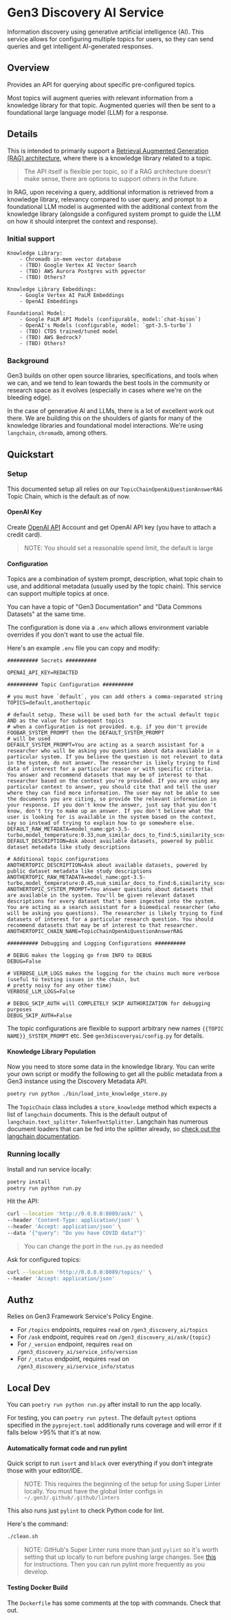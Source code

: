 # Gen3 Discovery AI Service

Information discovery using generative artificial intelligence (AI). This service allows for configuring multiple topics
for users, so they can send queries and get intelligent AI-generated responses.

## Overview

Provides an API for querying about specific pre-configured topics. 

Most topics will augment queries with relevant information from a 
knowledge library for that topic. Augmented queries will then be sent 
to a foundational large language model (LLM) for a response. 

## Details

This is intended to primarily support a [Retrieval Augmented Generation (RAG) architecture](https://arxiv.org/abs/2005.11401), where there is a
knowledge library related to a topic.

> The API itself is flexible per topic, so if a RAG architecture doesn't make sense, there are options to support others in the future.

In RAG, upon receiving a query, additional information is retrieved from a knowledge library, relevancy compared to
user query, and prompt to a foundational LLM model is augmented with the 
additional context from the knowledge library (alongside a configured system prompt
to guide the LLM on how it should interpret the context and response).

### Initial support

    Knowledge Library:
        - Chromadb in-mem vector database
        - (TBD) Google Vertex AI Vector Search
        - (TBD) AWS Aurora Postgres with pgvector
        - (TBD) Others?

    Knowledge Library Embeddings:
        - Google Vertex AI PaLM Embeddings 
        - OpenAI Embeddings

    Foundational Model:
        - Google PaLM API Models (configurable, model:`chat-bison`)
        - OpenAI's Models (configurable, model: `gpt-3.5-turbo`)
        - (TBD) CTDS trained/tuned model
        - (TBD) AWS Bedrock?
        - (TBD) Others?

### Background

Gen3 builds on other open source libraries, specifications, and tools when we can, and we tend to lean
towards the best tools in the community or research space as it evolves (especially in 
cases where we're on the bleeding edge).

In the case of generative AI and LLMs,
there is a lot of excellent work out there. We are building this on the
shoulders of giants for many of the knowledge libraries and foundational model 
interactions. We're using `langchain`, `chromadb`, among others.

## Quickstart

### Setup

This documented setup all relies on our `TopicChainOpenAiQuestionAnswerRAG` Topic Chain, which is the default as of now.

#### OpenAI Key

Create [OpenAI API](https://platform.openai.com) Account and get OpenAI API key (you have to attach a credit card).

> NOTE: You should set a reasonable spend limit, the default is large

#### Configuration

Topics are a combination of system prompt, description, what topic chain to use, and additional metadata (usually used by the topic chain). This service
can support multiple topics at once.

You can have a topic of "Gen3 Documentation" and "Data Commons Datasets" at the same
time.

The configuration is done via a `.env` which allows environment variable overrides if you don't want to use the actual file.

Here's an example `.env` file you can copy and modify:

```.env
########## Secrets ##########

OPENAI_API_KEY=REDACTED

########## Topic Configuration ##########

# you must have `default`, you can add others a comma-separated string
TOPICS=default,anothertopic

# default setup. These will be used both for the actual default topic AND as the value for subsequent topics
# when a configuration is not provided. e.g. if you don't provide FOOBAR_SYSTEM_PROMPT then the DEFAULT_SYSTEM_PROMPT
# will be used
DEFAULT_SYSTEM_PROMPT=You are acting as a search assistant for a researcher who will be asking you questions about data available in a particular system. If you believe the question is not relevant to data in the system, do not answer. The researcher is likely trying to find data of interest for a particular reason or with specific criteria. You answer and recommend datasets that may be of interest to that researcher based on the context you're provided. If you are using any particular context to answer, you should cite that and tell the user where they can find more information. The user may not be able to see the documents you are citing, so provide the relevant information in your response. If you don't know the answer, just say that you don't know, don't try to make up an answer. If you don't believe what the user is looking for is available in the system based on the context, say so instead of trying to explain how to go somewhere else.
DEFAULT_RAW_METADATA=model_name:gpt-3.5-turbo,model_temperature:0.33,num_similar_docs_to_find:5,similarity_score_threshold:0.75
DEFAULT_DESCRIPTION=Ask about available datasets, powered by public dataset metadata like study descriptions

# Additional topic configurations
ANOTHERTOPIC_DESCRIPTION=Ask about available datasets, powered by public dataset metadata like study descriptions
ANOTHERTOPIC_RAW_METADATA=model_name:gpt-3.5-turbo,model_temperature:0.45,num_similar_docs_to_find:6,similarity_score_threshold:0.75
ANOTHERTOPIC_SYSTEM_PROMPT=You answer questions about datasets that are available in the system. You'll be given relevant dataset descriptions for every dataset that's been ingested into the system. You are acting as a search assistant for a biomedical researcher (who will be asking you questions). The researcher is likely trying to find datasets of interest for a particular research question. You should recommend datasets that may be of interest to that researcher.
ANOTHERTOPIC_CHAIN_NAME=TopicChainOpenAiQuestionAnswerRAG

########## Debugging and Logging Configurations ##########

# DEBUG makes the logging go from INFO to DEBUG
DEBUG=False

# VERBOSE_LLM_LOGS makes the logging for the chains much more verbose (useful to testing issues in the chain, but
# pretty noisy for any other time)
VERBOSE_LLM_LOGS=False

# DEBUG_SKIP_AUTH will COMPLETELY SKIP AUTHORIZATION for debugging purposes
DEBUG_SKIP_AUTH=False
```

The topic configurations are flexible to support arbitrary new names `{{TOPIC NAME}}_SYSTEM_PROMPT` etc. See `gen3discoveryai/config.py` for details.

#### Knowledge Library Population

Now you need to store some data in the knowledge library. You can write your own script or modify the following to get all the public metadata from a Gen3 instance using the Discovery Metadata API.

```bash
poetry run python ./bin/load_into_knowledge_store.py
```

The `TopicChain` class includes a `store_knowledge` method which expects a list of `langchain` documents. This is the default output of  `langchain.text_splitter.TokenTextSplitter`. Langchain has numerous document loaders that can be fed into the splitter already, so [check out the langchain documentation](https://python.langchain.com/docs/modules/data_connection/document_loaders).

### Running locally

Install and run service locally:

```bash
poetry install
poetry run python run.py
```

Hit the API:

```bash
curl --location 'http://0.0.0.0:8089/ask/' \
--header 'Content-Type: application/json' \
--header 'Accept: application/json' \
--data '{"query": "Do you have COVID data?"}'
```

> You can change the port in the `run.py` as needed

Ask for configured topics:

```bash
curl --location 'http://0.0.0.0:8089/topics/' \
--header 'Accept: application/json'
```

## Authz

Relies on Gen3 Framework Service's Policy Engine.

- For `/topics` endpoints, requires `read` on `/gen3_discovery_ai/topics`
- For `/ask` endpoint, requires `read` on `/gen3_discovery_ai/ask/{topic}`
- For `/_version` endpoint, requires `read` on `/gen3_discovery_ai/service_info/version`
- For `/_status` endpoint, requires `read` on `/gen3_discovery_ai/service_info/status`

## Local Dev

You can `poetry run python run.py` after install to run the app locally.

For testing, you can `poetry run pytest`. The default `pytest` options specified 
in the `pyproject.toml` additionally 
runs coverage and will error if it falls below >95% that it's at now.

#### Automatically format code and run pylint

Quick script to run `isort` and `black` over everything if 
you don't integrate those with your editor/IDE.

> NOTE: This requires the beginning of the setup for using Super Linter locally. You must have the global linter configs in `~/.gen3/.github/.github/linters`

This also runs just `pylint` to check Python code for lint.

Here's the command:

```bash
./clean.sh
```

> NOTE: GitHub's Super Linter runs more than just `pylint` so it's worth setting that up locally to run before pushing large changes. See [this](https://github.com/uc-cdis/.github/blob/master/.github/workflows/README.md#L7) for instructions. Then you can run pylint more frequently as you develop.

#### Testing Docker Build

The `Dockerfile` has some comments at the top with commands. Check that out.
